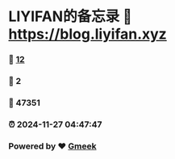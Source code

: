 # LIYIFAN的备忘录 :link: https://blog.liyifan.xyz 
### :page_facing_up: [12](https://blog.liyifan.xyz/tag.html) 
### :speech_balloon: 2 
### :hibiscus: 47351 
### :alarm_clock: 2024-11-27 04:47:47 
### Powered by :heart: [Gmeek](https://github.com/Meekdai/Gmeek)
